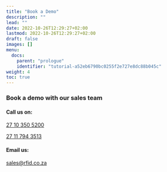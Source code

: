 ```yaml
---
title: "Book a Demo"
description: ""
lead: ""
date: 2022-10-26T12:29:27+02:00
lastmod: 2022-10-26T12:29:27+02:00
draft: false
images: []
menu:
  docs:
    parent: "prologue"
    identifier: "tutorial-a52eb6790bc0255f2e727e8dc88b045c"
weight: 4
toc: true
---
```


### Book a demo with our sales team

#### Call us on:

[27 10 350 5200](tel:+27103505200)

[27 11 794 3513](tel:+27117943513)

#### Email us:

[sales@rfid.co.za](mail:sales@rfid.co.za)
